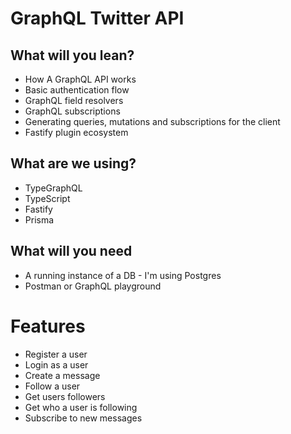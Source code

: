 # GraphQL Twitter API

## What will you lean?

- How A GraphQL API works
- Basic authentication flow
- GraphQL field resolvers
- GraphQL subscriptions
- Generating queries, mutations and subscriptions for the client
- Fastify plugin ecosystem

## What are we using?

- TypeGraphQL
- TypeScript
- Fastify
- Prisma

## What will you need

- A running instance of a DB - I'm using Postgres
- Postman or GraphQL playground

# Features

- Register a user
- Login as a user
- Create a message
- Follow a user
- Get users followers
- Get who a user is following
- Subscribe to new messages
